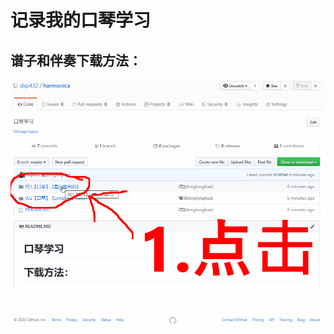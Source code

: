 # 记录我的口琴学习

## 谱子和伴奏下载方法：

![下载方法](https://github.com/dxp432/Cloud-disk/blob/master/img/the_way_to_download_from_github.gif?raw=true)
